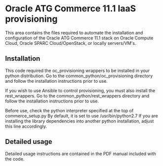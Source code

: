 # Oracle ATG Commerce 11.1 IaaS provisioning

This area contains the files required to automate the installation and configuration of the Oracle ATG Commerce 11.1 stack on Oracle Compute Cloud, Oracle SPARC Cloud/OpenStack, or locally servers/VM's.

## Installation
This code required the oc_provisioning wrappers to be installed in your python distribution.
Go to the common_python/oc_provisioning directory and follow the installation instructions prior to use.

If you wish to use Ansible to control provisioning, you must also install the rest_wrappers.
Go to the common_python/rest_wrappers directory and follow the installation instructions prior to use.

Before use, check the python interpreter specified at the top of commerce_setup.py
By default, it is set to use /usr/bin/python2.7
If you are installing the library dependencies into another python installation, adjust this line accordingly.

## Detailed usage
Detailed usage instructions are contained in the PDF manual included with the code.
